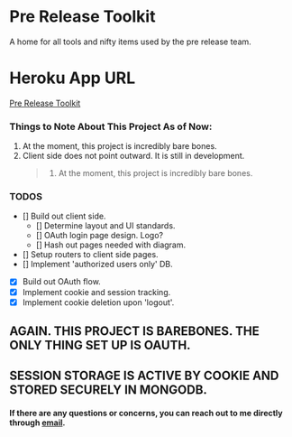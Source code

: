 # Pre Release Toolkit

A home for all tools and nifty items used by the pre release team.

# Heroku App URL

[Pre Release Toolkit](https://murmuring-bastion-29031.herokuapp.com/)

### Things to Note About This Project As of Now:

1. At the moment, this project is incredibly bare bones.
2. Client side does not point outward. It is still in development.
   > 1. At the moment, this project is incredibly bare bones.

### TODOS

* [] Build out client side.
  * [] Determine layout and UI standards.
  * [] OAuth login page design. Logo?
  * [] Hash out pages needed with diagram.
* [] Setup routers to client side pages.
* [] Implement 'authorized users only' DB.
* [x] Build out OAuth flow.
* [x] Implement cookie and session tracking.
* [x] Implement cookie deletion upon 'logout'.

## AGAIN. THIS PROJECT IS BAREBONES. THE ONLY THING SET UP IS OAUTH.

## SESSION STORAGE IS ACTIVE BY COOKIE AND STORED SECURELY IN MONGODB.

#### If there are any questions or concerns, you can reach out to me directly through [email](mailto:sabeyfox@gmail.com).
